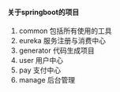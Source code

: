 #### 关于springboot的项目 ####
1. common 包括所有使用的工具
2. eureka 服务注册与消费中心
3. generator 代码生成项目
4. user 用户中心
5. pay 支付中心
6. manage 后台管理
